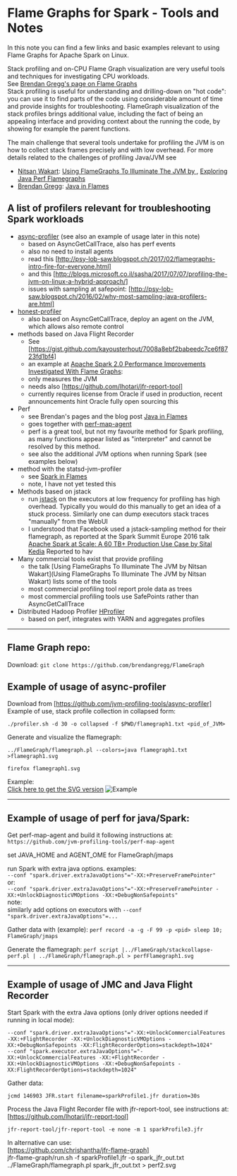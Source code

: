 # Flame Graphs for Spark - Tools and Notes

In this note you can find a few links and basic examples relevant to using Flame Graphs for Apache Spark on Linux.

Stack profiling and on-CPU Flame Graph visualization are very useful tools and techniques for investigating CPU workloads.   
See [Brendan Gregg's page on Flame Graphs](http://www.brendangregg.com/flamegraphs.html)   
Stack profiling is useful for understanding and drilling-down on "hot code": 
you can use it to find parts of the code using considerable amount of time and provide insights for troubleshooting.
FlameGraph visualization of the stack profiles brings additional value, including the fact of 
being an appealing interface and providing context about the running the code, by showing for example the parent functions.


The main challenge that several tools undertake for profiling the JVM is on how to collect stack frames
precisely and with low overhead.
For more details related to the challenges of profiling Java/JVM see 
- [Nitsan Wakart](https://twitter.com/nitsanw): [Using FlameGraphs To Illuminate The JVM by ](https://www.youtube.com/watch?v=ugRrFdda_JQ), [Exploring Java Perf Flamegraphs](https://2017.javazone.no/program/56179b136b91458a843383e13fd2efa1)
- [Brendan Gregg](https://twitter.com/brendangregg): [Java in Flames](https://medium.com/netflix-techblog/java-in-flames-e763b3d32166)

## A list of profilers relevant for troubleshooting Spark workloads

- [async-profiler](https://github.com/jvm-profiling-tools/async-profiler) (see also an example of usage later in this note)
  - based on AsyncGetCallTrace, also has perf events
  - also no need to install agents
  - read this [http://psy-lob-saw.blogspot.ch/2017/02/flamegraphs-intro-fire-for-everyone.html]
  - and this [http://blogs.microsoft.co.il/sasha/2017/07/07/profiling-the-jvm-on-linux-a-hybrid-approach/]
  - issues with sampling at safepoint: [http://psy-lob-saw.blogspot.ch/2016/02/why-most-sampling-java-profilers-are.html]
- [honest-profiler](https://github.com/jvm-profiling-tools/honest-profiler)
  - also based on AsyncGetCallTrace, deploy an agent on the JVM, which allows also remote control
- methods based on Java Flight Recorder
  - See [https://gist.github.com/kayousterhout/7008a8ebf2babeedc7ce6f8723fd1bf4]
  - an example at [Apache Spark 2.0 Performance Improvements Investigated With Flame Graphs](https://externaltable.blogspot.com/2016/09/spark-20-performance-improvements.html): 
  - only measures the JVM
  - needs also [https://github.com/lhotari/jfr-report-tool]
  - currently requires license from Oracle if used in production, recent announcements hint Oracle fully open sourcing this
- Perf
  - see Brendan's pages and the blog post [Java in Flames](https://medium.com/netflix-techblog/java-in-flames-e763b3d32166) 
  - goes together with [perf-map-agent](https://github.com/jvm-profiling-tools/perf-map-agent)
  - perf is a great tool, but not my favourite method for Spark profiling, as many functions appear listed as "interpreter" and cannot be resolved by this method.
  - see also the additional JVM options when running Spark (see examples below)
- method with the statsd-jvm-profiler
  - see [Spark in Flames](https://www.paypal-engineering.com/2016/09/08/spark-in-flames-profiling-spark-applications-using-flame-graphs/)
  - note, I have not yet tested this
- Methods based on jstack
  - run [jstack](http://docs.oracle.com/javase/7/docs/technotes/tools/share/jstack.html) on the executors at low frequency for profiling has high overhead. Typically you would do this manually to get an idea of a stuck process. Similarly one can dump executors stack traces "manually" from the WebUI 
  - I understood that Facebook used a jstack-sampling method for their flamegraph, as reported at the Spark Summit
   Europe 2016 talk [Apache Spark at Scale: A 60 TB+ Production Use Case by Sital Kedia](https://www.slideshare.net/SparkSummit/spark-summit-eu-talk-by-sital-kedia) Reported to hav
- Many commercial tools exist that provide profiling 
  - the talk [Using FlameGraphs To Illuminate The JVM by Nitsan Wakart](Using FlameGraphs To Illuminate The JVM by Nitsan Wakart)
    lists some of the tools 
  - most commercial profiling tool report prole data as trees
  - most commercial profiling tools use SafePoints rather than AsyncGetCallTrace
- Distributed Hadoop Profiler [HProfiler](https://github.com/cerndb/Hadoop-Profiler)
  - based on perf, integrates with YARN and aggregates profiles

---
## Flame Graph repo:
Download: ```git clone https://github.com/brendangregg/FlameGraph```

## Example of usage of async-profiler  

Download from [https://github.com/jvm-profiling-tools/async-profiler]  
Example of use, stack profile collection in collapsed form:  
```
./profiler.sh -d 30 -o collapsed -f $PWD/flamegraph1.txt <pid_of_JVM>
```

Generate and visualize the flamegraph:
```
../FlameGraph/flamegraph.pl --colors=java flamegraph1.txt >flamegraph1.svg

firefox flamegraph1.svg
```

Example:   
[Click here to get the SVG version](https://canali.web.cern.ch/canali/svg/Flamegraph_Spark_SQL_read_CPU-bound.svg)
![Example](https://1.bp.blogspot.com/-HMAOBL9gl58/Wcy7HBUBghI/AAAAAAAAFAw/YrvKqOGhSwEn9QuOAQqBJvoKNn7IweiuQCLcBGAs/s1600/Flamegraph_Spark_SQL_read_CPU-bound_javacolors.PNG)



---
## Example of usage of perf for java/Spark:

Get perf-map-agent and build it following instructions at:   
```https://github.com/jvm-profiling-tools/perf-map-agent```

set JAVA_HOME and AGENT_OME for FlameGraph/jmaps

run Spark with extra java options. examples:   
```--conf "spark.driver.extraJavaOptions"="-XX:+PreserveFramePointer"```   
or:  
```--conf "spark.driver.extraJavaOptions"="-XX:+PreserveFramePointer -XX:+UnlockDiagnosticVMOptions -XX:+DebugNonSafepoints"```   
note:  
similarly add options on executors with `--conf "spark.driver.extraJavaOptions"=...` 

Gather data with (example):
```perf record -a -g -F 99 -p <pid> sleep 10; FlameGraph/jmaps```  

Generate the flamegraph:
```perf script |../FlameGraph/stackcollapse-perf.pl | ../FlameGraph/flamegraph.pl > perfFlamegraph1.svg```   


----
## Example of usage of JMC and Java Flight Recorder

Start Spark with the extra Java options (only driver options needed if running in local mode):   
```
--conf "spark.driver.extraJavaOptions"="-XX:+UnlockCommercialFeatures -XX:+FlightRecorder -XX:+UnlockDiagnosticVMOptions -XX:+DebugNonSafepoints -XX:FlightRecorderOptions=stackdepth=1024"
--conf "spark.executor.extraJavaOptions"="-XX:+UnlockCommercialFeatures -XX:+FlightRecorder -XX:+UnlockDiagnosticVMOptions -XX:+DebugNonSafepoints -XX:FlightRecorderOptions=stackdepth=1024"
```

Gather data:   
```
jcmd 146903 JFR.start filename=sparkProfile1.jfr duration=30s
```

Process the Java Flight Recorder file with jfr-report-tool, see instructions at: [https://github.com/lhotari/jfr-report-tool]
```
jfr-report-tool/jfr-report-tool -e none -m 1 sparkProfile3.jfr
```

In alternative can use:   
[https://github.com/chrishantha/jfr-flame-graph]   
jfr-flame-graph/run.sh -f sparkProfile1.jfr -o spark_jfr_out.txt
../FlameGraph/flamegraph.pl spark_jfr_out.txt > perf2.svg

